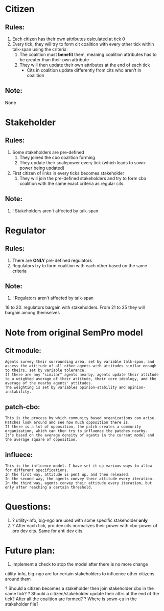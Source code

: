 # Citizen

## Rules:
1. Each citizen has their own attributes calculated at tick 0
2. Every tick, they will try to form cit coalition with every other tick within talk-span using the criteria:
   1. The coalition must **benefit** them, meaning coalition attributes has to be greater than their own attribute
   <!-- TODO: Update which attributes they update later -->
   2. They will then update their own attributes at the end of each tick
      * Cits in coalition update differently from cits who aren't in coalition

## Note:
None

# Stakeholder

## Rules:
1. Some stakeholders are pre-defined
   1. They joined the cbo coalition forming
   2. They update their scalepower every tick (which leads to sown-power being updated)
2. First citizen of links in every ticks becomes stakeholder
   1. They will join the pre-defined stakeholders and try to form cbo coalition with the same exact criteria as regular cits

## Note:
1. ! Stakeholders aren't affected by talk-span

# Regulator

## Rules:
1. There are **ONLY** pre-defined regulators
2. Regulators try to form coalition with each other based on the same criteria

## Note:
1. ! Regulators aren't affected by talk-span
<!-- ? Pre-defined regulator start updating their stuff at tick 15, but they're only active at tick >= 21, why? -->
16 to 20: regulators bargain with stakeholders. From 21 to 25 they will bargain among themselves

# Note from original SemPro model
## Cit module:
```
Agents survey their surrounding area, set by variable talk-span, and assess the attitude of all other agents with attitudes similar enough to theirs, set by variable tolerance.
If there are any "similar" agents nearby, agents update their attitude to a weighted average of their attitude, their core ideology, and the average of the nearby agents' attitudes.
The weighting is set by variables opinion-stability and opinion-instability.
```

## patch-cbo:
```
This is the process by which community based organizations can arise.  Patches look around and see how much opposition there is.
If there is a lot of opposition, the patch creates a community organization, which can then try to influence the patches nearby.
It's based on the average density of agents in the current model and the average square of opposition.
```

## influece:
```
This is the influence model. I have set it up various ways to allow for different specifications.
In the first way, attitude is pent up, and then released.
In the second way, the agents convey their attitude every iteration.
In the third way, agents convey their attitude every iteration, but only after reaching a certain threshold.
```



# Questions:
1. ? utility-info, big-ngo are used with some specific stakeholder **only**
2. ? After each tick, pro dev cits normalizes their power with cbo-power of pro dev cits. Same for anti dev cits.

# Future plan:
1. Implement a check to stop the model after there is no more change

utility-info, big-ngo are for certain stakeholders to influence other citizens around them


 ? Should a citizen becomes a stakeholder then join stakeholder cbo in the same tick?
 ? Should a citizen/stakeholder update their attrs at the end of the tick? After all the coalition are formed?
 ? Where is sown-eu in the stakeholder file?